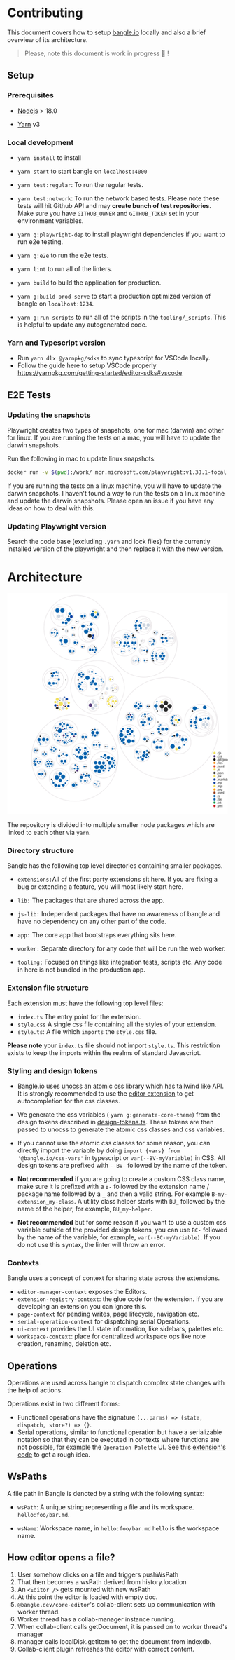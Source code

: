 # Contributing

This document covers how to setup [bangle.io](http://bangle.io) locally and also a brief overview of its architecture.

> Please, note this document is work in progress :nail_care: !

## Setup

### Prerequisites

- [Nodejs](https://nodejs.org/en/download/) > 18.0

- [Yarn](https://yarnpkg.com/) v3

### Local development

- `yarn install` to install

- `yarn start` to start bangle on `localhost:4000`

- `yarn test:regular`\: To run the regular tests.

- `yarn test:network`\: To run the network based tests. Please note these tests will hit Github API and may **create bunch of test repositories**. Make sure you have `GITHUB_OWNER` and `GITHUB_TOKEN` set in your environment variables.

- `yarn g:playwright-dep` to install playwright dependencies if you want to run e2e testing.

- `yarn g:e2e` to run the e2e tests.

- `yarn lint` to run all of the linters.

- `yarn build` to build the application for production.

- `yarn g:build-prod-serve` to start a production optimized version of bangle on `localhost:1234`.

- `yarn g:run-scripts` to run all of the scripts in the `tooling/_scripts`. This is helpful to update any autogenerated code.

### Yarn and Typescript version

- Run `yarn dlx @yarnpkg/sdks` to sync typescript for VSCode locally.
- Follow the guide here to setup VSCode properly <https://yarnpkg.com/getting-started/editor-sdks#vscode>

## E2E Tests

### Updating the snapshots

Playwright creates two types of snapshots, one for mac (darwin) and other for linux. If you are running the tests on a mac, you will have to update the darwin snapshots.

Run the following in mac to update linux snapshots:

```bash
docker run -v $(pwd):/work/ mcr.microsoft.com/playwright:v1.38.1-focal bash -c 'cd work && yarn install &&  yarn g:playwright-dep && NODE_OPTIONS="--max-old-space-size=8144"  yarn g:e2e '
```

If you are running the tests on a linux machine, you will have to update the darwin snapshots. I haven't found a way to run the tests on a linux machine and update the darwin snapshots. Please open an issue if you have any ideas on how to deal with this.

### Updating Playwright version

Search the code base (excluding `.yarn` and lock files)  for the currently installed version of the playwright and then replace it with the new version.

# Architecture

![overview](diagram.svg)

The repository is divided into multiple smaller node packages which are linked to each other via `yarn`.

### Directory structure

Bangle has the following top level directories containing smaller packages.

- `extensions:`All of the first party extensions sit here. If you are fixing a bug or extending a feature, you will most likely start here.

- `lib:` The packages that are shared across the app.

- `js-lib:` Independent packages that have no awareness of bangle and have no dependency on any other part of the code.

- `app:` The core app that bootstraps everything sits here.

- `worker:` Separate directory for any code that will be run the web worker.

- `tooling:` Focused on things like integration tests, scripts etc. Any code in here is not bundled in the production app.

### Extension file structure

Each extension must have the following top level files:

- `index.ts` The entry point for the extension.
- `style.css` A single css file containing all the styles of your extension.
- `style.ts`\: A file which `imports` the `style.css` file.

**Please note** your `index.ts` file should not import `style.ts`. This restriction exists to keep the imports within the realms of standard Javascript.

### Styling and design tokens

- Bangle.io uses [unocss](https://github.com/unocss/unocss) an atomic css library which has tailwind like API. It is strongly recommended to use the [editor extension](https://marketplace.visualstudio.com/items?itemName=antfu.unocss) to get autocompletion for the css classes.

- We generate the css variables ( `yarn g:generate-core-theme`) from the design tokens described in [design-tokens.ts](https://github.com/bangle-io/bangle-io/blob/dev/lib/shared-types/design-tokens.ts). These tokens are then passed to unocss to generate the atomic css classes and css variables.

- If you cannot use the atomic css classes for some reason, you can directly import the variable by doing `import {vars} from '@bangle.io/css-vars'` in typescript or `var(--BV-myVariable)` in CSS. All design tokens are prefixed with `--BV-` followed by the name of the token.

- **Not recommended** if you are going to create a custom CSS class name, make sure it is prefixed with a `B-` followed by the extension name / package name followed by a `_` and then a valid string. For example `B-my-extension_my-class`. A utility class helper starts with `BU_` followed by the name of the helper, for example, `BU_my-helper`.

- **Not recommended** but for some reason if you want to use a custom css variable outside of the provided design tokens, you can use `BC-` followed by the name of the variable, for example, `var(--BC-myVariable)`. If you do not use this syntax, the linter will throw an error.

### Contexts

Bangle uses a concept of context for sharing state across the extensions.

- `editor-manager-context` exposes the Editors.
- `extension-registry-context`\: the glue code for the extension. If you are developing an extension you can ignore this.
- `page-context` for pending writes, page lifecycle, navigation etc.
- `serial-operation-context` for dispatching serial Operations.
- `ui-context` provides the UI state information, like sidebars, palettes etc.
- `workspace-context`\: place for centralized workspace ops like note creation, renaming, deletion etc.

## Operations

Operations are used across bangle to dispatch complex state changes with the help of actions.

Operations exist in two different forms:

- Functional operations have the signature `(...parms) => (state, dispatch, store?) => {}`.
- Serial operations, similar to functional operation but have a serializable notation so that they can be executed in contexts where functions are not possible, for example the `Operation Palette` UI. See this [extension's code](https://github.com/bangle-io/bangle-io/blob/dev/extensions/core-actions/index.ts) to get a rough idea.

## WsPaths

A file path in Bangle is denoted by a string with the following syntax:

- `wsPath`\: A unique string representing a file and its workspace. `hello:foo/bar.md`.

- `wsName`\: Workspace name, in `hello:foo/bar.md` `hello` is the workspace name.

## How editor opens a file?

1. User somehow clicks on a file and triggers pushWsPath
2. That then becomes a wsPath derived from history.location
3. An `<Editor />` gets mounted with new wsPath
4. At this point the editor is loaded with empty doc.
5. `@bangle.dev/core-editor`'s collab-client sets up communication with worker thread.
6. Worker thread has a collab-manager instance running.
7. When collab-client calls getDocument, it is passed on to worker thread's manager
8. manager calls localDisk.getItem to get the document from indexdb.
9. Collab-client plugin refreshes the editor with correct content.
